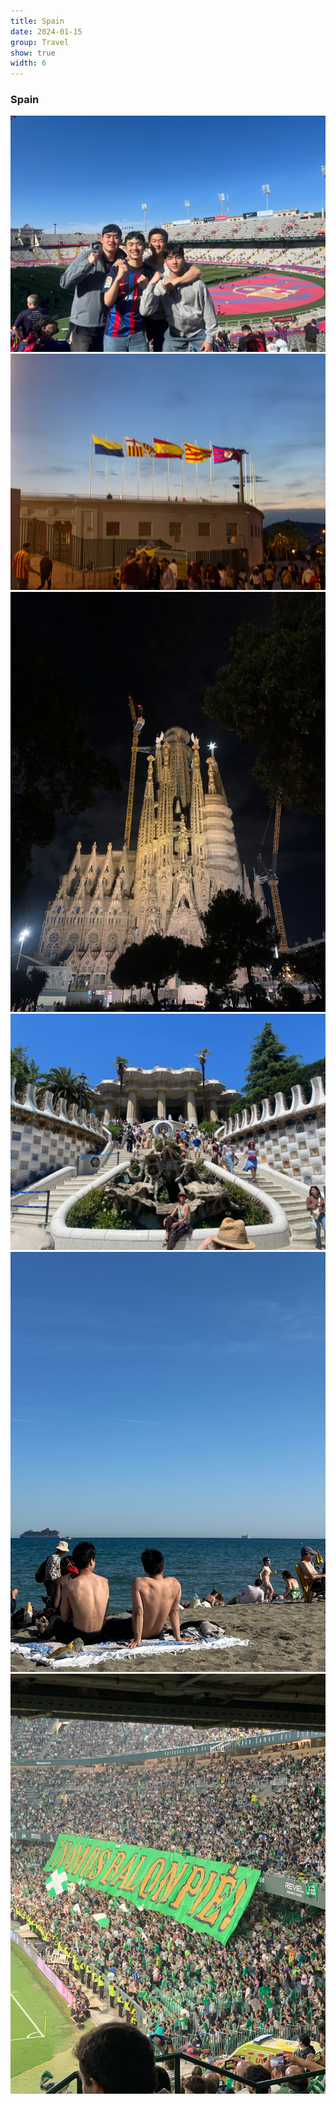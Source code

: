 ```yaml
---
title: Spain
date: 2024-01-15
group: Travel
show: true
width: 6
---
```


### Spain
<div class="scroll-gallery-rect">
<img src="/assets/images/spain1.jpg" alt="Spain 1"/>
<img src="/assets/images/spain2.jpg" alt="Spain 2"/>
<img src="/assets/images/spain3.jpg" alt="Spain 3"/>
<img src="/assets/images/spain4.jpg" alt="Spain 4"/>
<img src="/assets/images/spain5.jpg" alt="Spain 5"/>
<img src="/assets/images/spain6.jpg" alt="Spain 6"/>
</div>
